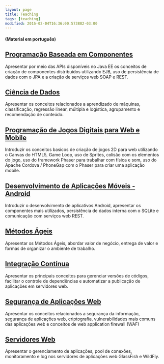 ```yaml
---
layout: page
title: Teaching
tags: [teaching]
modified: 2016-02-04T16:36:00.573882-03:00
---
```


#### (Material em português)

## [Programação Baseada em Componentes](/courses/programacao_componentes)

Apresentar por meio das APIs disponíveis no Java EE os conceitos de criação de componentes distribuídos utilizando EJB, uso de persistência de dados com o JPA e a criação de serviços web SOAP e REST.

## [Ciência de Dados](/courses/ciencia_dados)

Apresentar os conceitos relacionados a aprendizado de máquinas, classificação, regressão linear, múltipla e logística, agrupamento e recomendação de conteúdo.

## [Programação de Jogos Digitais para Web e Mobile](/courses/jogos_web)

Introduzir os conceitos basicos de criação de jogos 2D para web utilizando o Canvas do HTML5, Game Loop, uso de Sprites, colisão com os elementos do jogo, uso do framework Phaser para trabalhar com física e som, uso do Apache Cordova / PhoneGap com o Phaser para criar uma aplicação mobile.

## [Desenvolvimento de Aplicações Móveis - Android](/courses/android)

Introduzir o desenvolvimento de aplicativos Android, apresentar os componentes mais utilizados, persistência de dados interna com o SQLite e comunicação com serviços web REST.

## [Métodos Ágeis](/courses/metodos_ageis)

Apresentar os Métodos Ágeis, abordar valor de negócio, entrega de valor e formas de organizar o ambiente de trabalho.

## [Integração Contínua](/courses/integracao_continua)

Apresentar os principais conceitos para gerenciar versões de códigos, facilitar o controle de dependências e automatizar a publicação de aplicações em servidores web.

## [Segurança de Aplicações Web](/courses/seguranca)

Apresentar os conceitos relacionados a segurança da informação, segurança de aplicações web, criptografia, vulnerabilidades mais comuns das aplicações web e conceitos de web application firewall (WAF)

## [Servidores Web](/courses/servidores_web)

Apresentar o gerenciamento de aplicações, pool de conexões, monitoramento e log nos servidores de aplicações web GlassFish e WildFly.